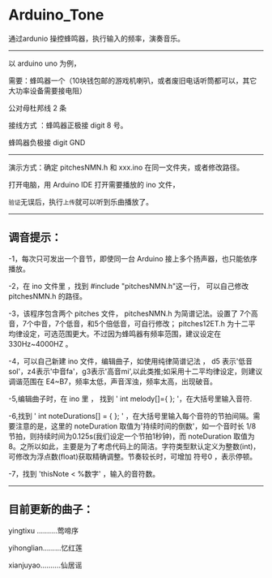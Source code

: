 # Arduino_Tone


通过ardunio 操控蜂鸣器，执行输入的频率，演奏音乐。

---

以 arduino uno 为例，

需要：蜂鸣器一个（10块钱包邮的游戏机喇叭，或者废旧电话听筒都可以，其它大功率设备需要接电阻）

   公对母杜邦线 2 条


接线方式 ：蜂鸣器正极接 digit 8 号。
          
   蜂鸣器负极接 digit GND 
    
--- 
    

演示方式：确定 pitchesNMN.h 和 xxx.ino 在同一文件夹，或者修改路径。

   打开电脑，用 Arduino IDE 打开需要播放的 ino 文件，
   
   `验证`无误后，执行`上传`就可以听到乐曲播放了。

---

## 调音提示：

-1，每次只可发出一个音节，即使同一台 Arduino 接上多个扬声器，也只能依序播放。

-2，在 ino 文件里 ，找到 #include "pitchesNMN.h"这一行， 可以自己修改 pitchesNMN.h 的路径。

-3，该程序包含两个 pitches 文件， pitchesNMN.h 为简谱记法。设置了 7个高音，7个中音，7个低音，和5个倍低音，可自行修改； pitches12ET.h 为十二平
均律设定，可选范围更大。不过因为蜂鸣器有频率范围，建议设定在 330Hz~4000HZ 。

-4，可以自己新建 ino 文件，编辑曲子，如使用纯律简谱记法 ， d5 表示'低音sol'，z4表示'中音fa'，g3表示'高音mi',以此类推;如采用十二平均律设定，则建议调谐范围在 E4~B7，频率太低，声音浑浊，频率太高，出现破音。

-5,编辑曲子时，在 ino 里 ， 找到 ' int melody[]={ }; '，在大括号里输入音符.

-6,找到 ' int noteDurations[] = { }; ' ，在大括号里输入每个音符的节拍间隔。需要注意的是，这里的 noteDuration 取值为'持续时间的倒数'，如一个音时长 1/8 节拍，则持续时间为0.125s(我们设定一个节拍1秒钟)，而 noteDuration 取值为8。之所以如此，主要是为了考虑代码上的简洁。字符类型默认定义为整数(int)，可修改为浮点数(float)获取精确调整。节奏较长时，可增加 符号0 ，表示停顿。

-7，找到 'thisNote < %数字' ，输入的音符数。  

---

## 目前更新的曲子：

yingtixu ..........莺啼序 

yihonglian.........忆红莲

xianjuyao..........仙居谣
